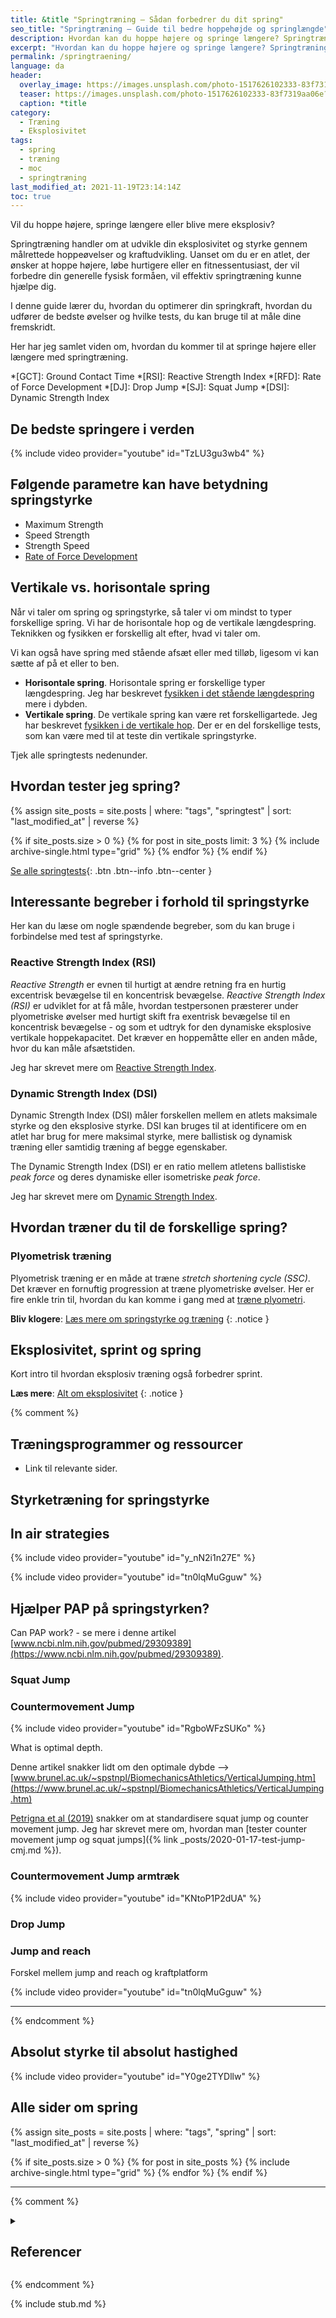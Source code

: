 ```yaml
---
title: &title "Springtræning – Sådan forbedrer du dit spring"
seo_title: "Springtræning – Guide til bedre hoppehøjde og springlængde"
description: Hvordan kan du hoppe højere og springe længere? Springtræning forbedrer dine spring, eksplosivitet og styrke. Få overblik over metoder, tests og øvelser.
excerpt: "Hvordan kan du hoppe højere og springe længere? Springtræning forbedrer dine spring, eksplosivitet og styrke. Få overblik over metoder, tests og øvelser."
permalink: /springtraening/
language: da
header:
  overlay_image: https://images.unsplash.com/photo-1517626102333-83f7319aa06e?ixlib=rb-1.2.1&ixid=eyJhcHBfaWQiOjEyMDd9&auto=format&fit=crop&h=630&w=1200&q=60
  teaser: https://images.unsplash.com/photo-1517626102333-83f7319aa06e?ixlib=rb-1.2.1&ixid=eyJhcHBfaWQiOjEyMDd9&auto=format&fit=crop&h=300&w=400&q=10
  caption: *title
category:
  - Træning
  - Eksplosivitet
tags:
  - spring
  - træning
  - moc
  - springtræning
last_modified_at: 2021-11-19T23:14:14Z
toc: true
---
```


Vil du hoppe højere, springe længere eller blive mere eksplosiv? 

Springtræning handler om at udvikle din eksplosivitet og styrke gennem målrettede hoppeøvelser og kraftudvikling. Uanset om du er en atlet, der ønsker at hoppe højere, løbe hurtigere eller en fitnessentusiast, der vil forbedre din generelle fysisk formåen, vil effektiv springtræning kunne hjælpe dig.

I denne guide lærer du, hvordan du optimerer din springkraft, hvordan du udfører de bedste øvelser og hvilke tests, du kan bruge til at måle dine fremskridt.

Her har jeg samlet viden om, hvordan du kommer til at springe højere eller længere med springtræning.

*[GCT]: Ground Contact Time
*[RSI]: Reactive Strength Index
*[RFD]: Rate of Force Development
*[DJ]: Drop Jump
*[SJ]: Squat Jump
*[DSI]: Dynamic Strength Index

## De bedste springere i verden

{% include video provider="youtube" id="TzLU3gu3wb4" %}

## Følgende parametre kan have betydning springstyrke

- Maximum Strength
- Speed Strength
- Strength Speed
- [Rate of Force Development](/rate-of-force-development/)

## Vertikale vs. horisontale spring

Når vi taler om spring og springstyrke, så taler vi om mindst to typer forskellige spring. Vi har de horisontale hop og de vertikale længdespring. Teknikken og fysikken er forskellig alt efter, hvad vi taler om.

Vi kan også have spring med stående afsæt eller med tilløb, ligesom vi kan sætte af på et eller to ben.

- **Horisontale spring**. Horisontale spring er forskellige typer længdespring. Jeg har beskrevet [fysikken i det stående længdespring](/fysik-horisontalt-hop/) mere i dybden.
- **Vertikale spring**. De vertikale spring kan være ret forskelligartede. Jeg har beskrevet [fysikken i de vertikale hop](/fysik-vertikalt-hop/). Der er en del forskellige tests, som kan være med til at teste din vertikale springstyrke.

Tjek alle springtests nedenunder.

## Hvordan tester jeg spring?

{% assign site_posts = site.posts | where: "tags", "springtest" | sort: "last_modified_at" | reverse %}

<div class="feature__wrapper" markdown="1">

{% if site_posts.size > 0 %}
  {% for post in site_posts limit: 3 %}
    {% include archive-single.html type="grid" %}
  {% endfor %}
{% endif %}

[Se alle springtests](/springtests-hoppehoejde/){: .btn .btn--info .btn--center }

</div>

## Interessante begreber i forhold til springstyrke

Her kan du læse om nogle spændende begreber, som du kan bruge i forbindelse med test af springstyrke.

### Reactive Strength Index (RSI)

_Reactive Strength_ er evnen til hurtigt at ændre retning fra en hurtig excentrisk bevægelse til en koncentrisk bevægelse. _Reactive Strength Index (RSI)_ er udviklet for at få måle, hvordan testpersonen præsterer under plyometriske øvelser med hurtigt skift fra exentrisk bevægelse til en koncentrisk bevægelse - og som et udtryk for den dynamiske eksplosive vertikale hoppekapacitet. Det kræver en hoppemåtte eller en anden måde, hvor du kan måle afsætstiden.

Jeg har skrevet mere om [Reactive Strength Index](/reactive-strength-index-rsi/).

### Dynamic Strength Index (DSI)

Dynamic Strength Index (DSI) måler forskellen mellem en atlets maksimale styrke og den eksplosive styrke. DSI kan bruges til at identificere om en atlet har brug for mere maksimal styrke, mere ballistisk og dynamisk træning eller samtidig træning af begge egenskaber.

The Dynamic Strength Index (DSI) er en ratio mellem atletens ballistiske _peak force_ og deres dynamiske eller isometriske _peak force_. 

Jeg har skrevet mere om [Dynamic Strength Index](/dynamic-strength-index-dsi/).

## Hvordan træner du til de forskellige spring?

### Plyometrisk træning

Plyometrisk træning er en måde at træne _stretch shortening cycle (SSC)_. Det kræver en fornuftig progression at træne plyometriske øvelser. Her er fire enkle trin til, hvordan du kan komme i gang med at [træne plyometri](/plyometrisk-traening/).

**Bliv klogere**: [Læs mere om springstyrke og træning](/springstyrke-og-springtraening/)
{: .notice }

## Eksplosivitet, sprint og spring

Kort intro til hvordan eksplosiv træning også forbedrer sprint.

**Læs mere**: [Alt om eksplosivitet](/eksplosivitet/)
{: .notice }

{% comment %}

## Træningsprogrammer og ressourcer
- Link til relevante sider.



## Styrketræning for springstyrke

## In air strategies

{% include video provider="youtube" id="y_nN2i1n27E" %}

{% include video provider="youtube" id="tn0lqMuGguw" %}

## Hjælper PAP på springstyrken?

Can PAP work? - se mere i denne artikel [www.ncbi.nlm.nih.gov/pubmed/29309389](https://www.ncbi.nlm.nih.gov/pubmed/29309389).

### Squat Jump

### Countermovement Jump

{% include video provider="youtube" id="RgboWFzSUKo" %}

What is optimal depth.

Denne artikel snakker lidt om den optimale dybde --> [www.brunel.ac.uk/~spstnpl/BiomechanicsAthletics/VerticalJumping.htm](https://www.brunel.ac.uk/~spstnpl/BiomechanicsAthletics/VerticalJumping.htm)

[Petrigna et al (2019)](https://www.frontiersin.org/articles/10.3389/fphys.2019.01384/full) snakker om at standardisere squat jump og counter movement jump. Jeg har skrevet mere om, hvordan man [tester counter movement jump og squat jumps]({% link _posts/2020-01-17-test-jump-cmj.md %}).

### Countermovement Jump armtræk

{% include video provider="youtube" id="KNtoP1P2dUA" %}

### Drop Jump

### Jump and reach

Forskel mellem jump and reach og kraftplatform

{% include video provider="youtube" id="tn0lqMuGguw" %}

***

{% endcomment %}

## Absolut styrke til absolut hastighed

{% include video provider="youtube" id="Y0ge2TYDllw" %}

## Alle sider om spring

{% assign site_posts = site.posts | where: "tags", "spring" | sort: "last_modified_at" | reverse %}

<div class="feature__wrapper" markdown="1">

{% if site_posts.size > 0 %}
  {% for post in site_posts %}
    {% include archive-single.html type="grid" %}
  {% endfor %}
{% endif %}

</div>

***

{% comment %}

<details markdown="1" class="references">
  <summary><h2 id="references">Referencer</h2></summary>

- https://www.trainwithpush.com/blog/reactive-strength-index-revisited
- https://www.trainwithpush.com/blog/reactive-strength-index-revisited-2
- https://www.trainwithpush.com/blog/the-reactive-strength-index-revisited-part-3-by-eamonn-flanagan
- https://www.hawkindynamics.com/blog/assessments-of-reactive-strength
- https://coachmeplus.com/increase-reactive-strength-index/
- https://simplifaster.com/articles/scandinavian-rebound-jump-test-every-athlete-use/
</details>

{% endcomment %}

{% include stub.md %}